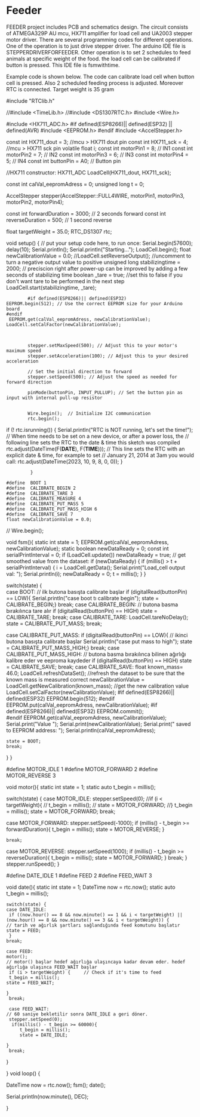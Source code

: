 # Feeder


FEEDER project includes PCB and schematics design. The circuit consists of ATMEGA329P AU mcu, HX711 amplifier for load cell and UA2003 stepper motor driver. There are several programming codes for different operations.
One of the operation is to just drive stepper driver. The arduino IDE file is STEPPERDRIVERFORFEEDER. 
Other operation is to set 2 schedules to feed animals at specific weight of the food. the load cell can be calibrated if button is pressed. This IDE file is fsmwithtime.





Example code is shown below. The code can calibrate load cell when button cell is pressed. Also 2 scheduled feeding process is adjusted. Moreover RTC is connected. Target weight is 35 gram


#include "RTClib.h"

//#include <TimeLib.h>
//#include <DS1307RTC.h>
#include <Wire.h>



#include <HX711_ADC.h>
#if defined(ESP8266)|| defined(ESP32) || defined(AVR)
#include <EEPROM.h>
#endif
#include <AccelStepper.h>

const int HX711_dout = 3; //mcu > HX711 dout pin
const int HX711_sck = 4; //mcu > HX711 sck pin
volatile float i;
const int motorPin1 = 8; // IN1
const int motorPin2 = 7; // IN2
const int motorPin3 = 6; // IN3
const int motorPin4 = 5; // IN4
const int buttonPin = A0; // Button pin

//HX711 constructor:
HX711_ADC LoadCell(HX711_dout, HX711_sck);

const int calVal_eepromAdress = 0;
unsigned long t = 0;

AccelStepper stepper(AccelStepper::FULL4WIRE, motorPin1, motorPin3, motorPin2, motorPin4);

const int forwardDuration = 3000; // 2 seconds forward
const int reverseDuration = 500; // 1 second reverse

float targetWeight = 35.0;
RTC_DS1307 rtc;

void setup() {
            // put your setup code here, to run once:
           Serial.begin(57600); 
           delay(10);
           Serial.println();
           Serial.println("Starting...");
            LoadCell.begin();
      float newCalibrationValue = 0.0;
            //LoadCell.setReverseOutput(); //uncomment to turn a negative output value to positive
            unsigned long stabilizingtime = 2000; // preciscion right after power-up can be improved by adding a few seconds of stabilizing time
            boolean _tare = true; //set this to false if you don't want tare to be performed in the next step
            LoadCell.start(stabilizingtime, _tare);

            #if defined(ESP8266)|| defined(ESP32)
    EEPROM.begin(512); // Use the correct EEPROM size for your Arduino board
    #endif
     EEPROM.get(calVal_eepromAdress, newCalibrationValue);
    LoadCell.setCalFactor(newCalibrationValue);
    

          
            stepper.setMaxSpeed(500); // Adjust this to your motor's maximum speed
            stepper.setAcceleration(100); // Adjust this to your desired acceleration
          
            // Set the initial direction to forward
            stepper.setSpeed(500); // Adjust the speed as needed for forward direction
                
            pinMode(buttonPin, INPUT_PULLUP); // Set the button pin as input with internal pull-up resistor
 
  
            Wire.begin();  // Initialize I2C communication
            rtc.begin();

 if (! rtc.isrunning()) {
    Serial.println("RTC is NOT running, let's set the time!");
    // When time needs to be set on a new device, or after a power loss, the
    // following line sets the RTC to the date & time this sketch was compiled
    rtc.adjust(DateTime(F(__DATE__), F(__TIME__)));
    // This line sets the RTC with an explicit date & time, for example to set
    // January 21, 2014 at 3am you would call:
     rtc.adjust(DateTime(2023, 10, 9, 8, 0, 0));
  }
            
             }

    #define  BOOT 1
    #define  CALIBRATE_BEGIN 2
    #define  CALIBRATE_TARE 3
    #define  CALIBRATE_MEASURE 4
    #define  CALIBRATE_PUT_MASS 5
    #define  CALIBRATE_PUT_MASS_HIGH 6
    #define  CALIBRATE_SAVE 7
    float newCalibrationValue = 0.0;

   
 //   Wire.begin();

void fsm(){
  static int state = 1;
  EEPROM.get(calVal_eepromAdress, newCalibrationValue); 
  static boolean newDataReady = 0;
  const int serialPrintInterval = 0;
   if (LoadCell.update()) newDataReady = true;
  // get smoothed value from the dataset:
  if (newDataReady) {
    if (millis() > t + serialPrintInterval) {
      i = LoadCell.getData();
      Serial.print("Load_cell output val: ");
      Serial.println(i);
      newDataReady = 0;
      t = millis();
    }
  }  

    
  switch(state) {   
    case BOOT:                                         // ilk butona basışta calibrate başlar
    if (digitalRead(buttonPin) == LOW){
    Serial.println("case boot tı calibrate begin");
      state = CALIBRATE_BEGIN;}
    break;
  case CALIBRATE_BEGIN:                              // butona basma bırakılınca tare alır
    if (digitalRead(buttonPin) == HIGH)
      state = CALIBRATE_TARE;
    break;
  case CALIBRATE_TARE:
      LoadCell.tareNoDelay();
    state = CALIBRATE_PUT_MASS;
    break;

  case CALIBRATE_PUT_MASS:
    if (digitalRead(buttonPin) == LOW){                      // ikinci butona basışta calibrate başlar
    Serial.println("case put mass to high");
      state = CALIBRATE_PUT_MASS_HIGH;}
    break;
  case CALIBRATE_PUT_MASS_HIGH:                             // butona basma bırakılınca bilinen ağırlığı kalibre eder ve eeproma kaydeder
    if (digitalRead(buttonPin) == HIGH)
      state = CALIBRATE_SAVE;
    break;
  case CALIBRATE_SAVE:
    float known_mass= 46.0;
    LoadCell.refreshDataSet(); //refresh the dataset to be sure that the known mass is measured correct
    newCalibrationValue = LoadCell.getNewCalibration(known_mass); //get the new calibration value
    LoadCell.setCalFactor(newCalibrationValue);
    #if defined(ESP8266)|| defined(ESP32)
    EEPROM.begin(512);
    #endif
    EEPROM.put(calVal_eepromAdress, newCalibrationValue);
    #if defined(ESP8266)|| defined(ESP32)
        EEPROM.commit();      
    #endif
    EEPROM.get(calVal_eepromAdress, newCalibrationValue);
      Serial.print("Value ");
      Serial.print(newCalibrationValue);
      Serial.print(" saved to EEPROM address: ");
      Serial.println(calVal_eepromAdress);

  
    state = BOOT;
    break;
 }
}

#define  MOTOR_IDLE 1
#define  MOTOR_FORWARD 2
#define  MOTOR_REVERSE 3

void motor(){
  static int state = 1;
  static auto t_begin = millis();
  
  switch(state) {
    case MOTOR_IDLE:
    stepper.setSpeed(0);
    //if (i < targetWeight){
    //   t_begin = millis();
    //   state = MOTOR_FORWARD;
    //}
    t_begin = millis();
    state = MOTOR_FORWARD;
    break;

  case MOTOR_FORWARD:
    stepper.setSpeed(-1000);
    if (millis() - t_begin >= forwardDuration){
        t_begin = millis();
       state = MOTOR_REVERSE;
    }
    
    break;

  case MOTOR_REVERSE:
    stepper.setSpeed(1000);
    if (millis() - t_begin >= reverseDuration){
      t_begin = millis();
       state = MOTOR_FORWARD;
    }
    break;
}
 stepper.runSpeed();
}


 #define DATE_IDLE 1
 #define FEED 2
  #define FEED_WAIT 3

 void date(){
   static int state = 1;
   DateTime now = rtc.now();
   static auto t_begin = millis();
   
    
    switch(state) {
    case DATE_IDLE:
     if ((now.hour() == 8 && now.minute() == 1 && i < targetWeight) || (now.hour() == 8 && now.minute() == 3 && i < targetWeight)) {            // tarih ve ağırlık şartları sağlandığında feed komutunu başlatır
    state = FEED;
     }
    break;
    
    case FEED:
    motor();                                                                       // motor() başlar hedef ağırlığa ulaşıncaya kadar devam eder. hedef ağırlığa ulaşınca FEED_WAIT başlar
     if (i > targetWeight) {     // Check if it's time to feed
     t_begin = millis();
    state = FEED_WAIT;
     
    }
     break;

     case FEED_WAIT:                                                              // 60 saniye bekletilir sonra DATE_IDLE a geri döner.
     stepper.setSpeed(0);
      if(millis() - t_begin >= 60000){
         t_begin = millis();
         state = DATE_IDLE;
    
    }
     break;
   
   
  }
 
 }
void loop() {
 
   DateTime now = rtc.now();
    fsm();
    date();
    
Serial.println(now.minute(), DEC);
  
}
